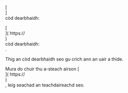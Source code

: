 [<br host>]<br action>còd dearbhaidh:<br code>

[<br host>]( https://<br host>)<br action>còd dearbhaidh:<br code>.

Thig an còd dearbhaidh seo gu crìch ann an uair a thìde.

Mura do chuir thu a-steach airson [<br host>]( https://<br host>)<br action>, leig seachad an teachdaireachd seo.
